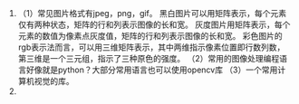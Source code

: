 1.  （1）常见图片格式有jpeg，png，gif。
    黑白图片可以用矩阵表示，每个元素仅有两种状态，矩阵的行和列表示图像的长和宽。
    灰度图片用矩阵表示，每个元素的数值为像素点灰度值，矩阵的行和列表示图像的长和宽。
    彩色图片的rgb表示法而言，可以用三维矩阵表示，其中两维指示像素位置即行数列数，第三维是一个三元组，指示了三种原色的强度。
    （2）常用的图像处理编程语言好像就是python？大部分常用语言也可以使用opencv库
    （3）一个常用计算机视觉的库。
2.  
